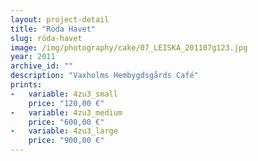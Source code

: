 ```yaml
---
layout: project-detail
title: "Röda Havet"
slug: röda-havet
image: /img/photography/cake/07_LEISKA_201107g123.jpg
year: 2011
archive_id: ""
description: "Vaxholms Hembygdsgårds Café"
prints: 
-   variable: 4zu3_small
    price: "120,00 €"
-   variable: 4zu3_medium
    price: "600,00 €"
-   variable: 4zu3_large
    price: "900,00 €"
---
```

